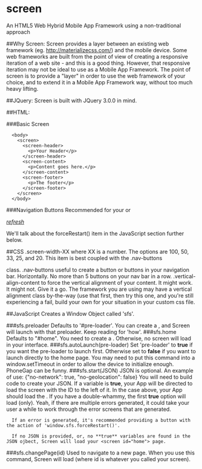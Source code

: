 # screen
An HTML5 Web Hybrid Mobile App Framework using a non-traditional approach

##Why Screen:
  Screen provides a layer between an existing web framework (eg. http://materializecss.com/) and the mobile device. Some web frameworks are built from the point of view of creating a responsive iteration of a web site - and this is a good thing. However, that responsive iteration may not be ideal to use as a Mobile App Framework.
  The point of screen is to provide a "layer" in order to use the web framework of your choice, and to extend it in a Mobile App Framework way, without too much heavy lifting.
  
##JQuery:
 Screen is built with JQuery 3.0.0 in mind.
  
##HTML:

###Basic Screen
      
      <body>
        <screen>
          <screen-header>
            <p>Your Header</p>
          </screen-header>
          <screen-content>
            <p>Content goes here.</p>
          </screen-content>
          <screen-footer>
            <p>The footer</p>
          </screen-footer>
        </screen>
      </body>
      
  ###Navigation Buttons
   Recommended for your <screen-footer> or <screen-header>
    <div class="nav-buttons">
      <a class="screen-width-100" href="javascript:window.sfs.forceRestart();"><i class="material-icons">refresh</i></a>
      <div class="clear"></div>
    </div>
  
   We'll talk about the forceRestart() item in the JavaScript section further below.
   
##CSS
 .screen-width-XX
    where XX is a number. The options are 100, 50, 33, 25, and 20. This item is best coupled with the .nav-buttons <div> class.
  .nav-buttons
    useful to create a button or buttons in your navigation bar. Horizontally. No more than 5 buttons on your nav bar in a row.
  .vertical-align-content
    to force the vertical alignment of your content. It might work. It might not. Give it a go. The framework you are using may have a vertical alignment class by-the-way (use that first, then try this one, and you're still experiencing a fail, build your own for your situation in your custom css file.
  
##JavaScript
  Creates a Window Object called 'sfs'.
  
  ###sfs.preloader
    Defaults to '#pre-loader'. You can create a <screen id="pre-loader">, and Screen will launch with that preloader. Keep reading for 'how'.
  ###sfs.home
    Defaults to "#home". You need to create a <screen id="home">. Otherwise, no screen will load in your interface.
  ###sfs.autoLaunch(pre-loader)
    Set 'pre-loader' to **true** if you want the pre-loader to launch first. Otherwise set to **false** if you want to launch directly to the home page. You may need to put this command into a window.setTimeout in order to allow the device to initialize enough. PhoneGap can be funny.
  ###sfs.start(JSON)
    JSON is optional. An example of use:
      {"no-network": true, "no-geolocation": false}
      You will need to build code to create your JSON. If a variable is **true**, your App will be directed to load the screen with the ID to the left of it. In the case above, your App should load the <screen id="no-network">.
      If you have a double-whammy, the first **true** option will load (only). Yeah, if there are multiple errors generated, it could take your user a while to work through the error screens that are generated.
      
      If an error is generated, it's recommended providing a button with the action of 'window.sfs.forceRestart()'.
      
      If no JSON is provided, or, no **true** variables are found in the JSON ojbect, Screen will load your <screen id="home"> page.
      
  ###sfs.changePage(id)
    Used to navigate to a new page. When you use this command, Screen will load <screen id="id"> (where id is whatever you called your screen).
